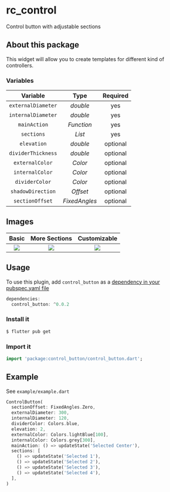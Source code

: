 # rc_control

Control button with adjustable sections

## About this package

This widget will allow you to create templates for different kind of controllers.

### Variables

|   Variable  |   Type   |   Required  |
| :---------: | :------: | :---------: |
| `externalDiameter` | _double_ | yes |
| `internalDiameter` | _double_ | yes |
| `mainAction` | _Function_ | yes |
| `sections` | _List<Function>_ | yes |
| `elevation` | _double_ | optional |
| `dividerThickness` | _double_ | optional |
| `externalColor` | _Color_ | optional |
| `internalColor` | _Color_ | optional |
| `dividerColor` | _Color_ | optional |
| `shadowDirection` | _Offset_ | optional |
| `sectionOffset` | _FixedAngles_ | optional |

## Images

| Basic | More Sections | Customizable |
| :---: | :-----------: | :----------: |
| <img src="https://flutter.version-one.com/packages/control_button/basic.gif"/> | <img src="https://flutter.version-one.com/packages/control_button/more_buttons.gif"/> | <img src="https://flutter.version-one.com/packages/control_button/custom.gif"/> |

## Usage

To use this plugin, add `control_button` as a [dependency in your pubspec.yaml file](https://flutter.io/platform-plugins/)

``` dart
dependencies:
  control_button: ^0.0.2
```

### Install it 

``` bash
$ flutter pub get
```

### Import it 

``` dart
import 'package:control_button/control_button.dart';
```

## Example

See `example/example.dart`

```dart
ControlButton(
  sectionOffset: FixedAngles.Zero,
  externalDiameter: 300,
  internalDiameter: 120,
  dividerColor: Colors.blue,
  elevation: 2,
  externalColor: Colors.lightBlue[100],
  internalColor: Colors.grey[300],
  mainAction: () => updateState('Selected Center'),
  sections: [
    () => updateState('Selected 1'),
    () => updateState('Selected 2'),
    () => updateState('Selected 3'),
    () => updateState('Selected 4'),
  ],
)
```